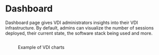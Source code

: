# Dashboard

Dashboard page gives VDI administrators insights into their VDI infrastructure. By default, admins can visualize the number of sessions deployed, their current state, the software stack being used and more.

<figure><img src="../.gitbook/assets/Screen Shot 2022-10-26 at 2.57.12 PM.png" alt=""><figcaption><p>Example of VDI charts </p></figcaption></figure>
